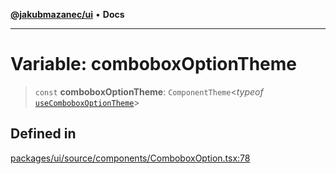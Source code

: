[**@jakubmazanec/ui**](../README.md) • **Docs**

---

# Variable: comboboxOptionTheme

> `const` **comboboxOptionTheme**: `ComponentTheme`\<_typeof_
> [`useComboboxOptionTheme`](../functions/useComboboxOptionTheme.md)\>

## Defined in

[packages/ui/source/components/ComboboxOption.tsx:78](https://github.com/jakubmazanec/tools/blob/eb8c22844f0a0aa0874efeab93afc2bd96c269e6/packages/ui/source/components/ComboboxOption.tsx#L78)
